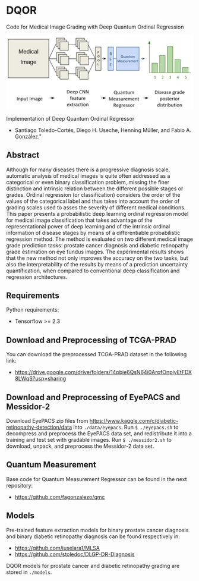 # DQOR
Code for Medical Image Grading with Deep Quantum Ordinal Regression

![dqor](https://github.com/stoledoc/Resources/blob/master/dqor/dqor_model.png)

Implementation of Deep Quantum Ordinal Regressor

* Santiago Toledo-Cortés, Diego H. Useche, Henning Müller, and Fabio A. González."
## Abstract

Although for many diseases there is a progressive diagnosis scale, automatic analysis of medical images is quite often addressed as a categorical or even binary classification problem, missing the finer distinction and intrinsic relation between the different possible stages or grades. Ordinal regression (or classification) considers the order of the values of the categorical label and thus takes into account the order of grading scales used to asses the severity of different medical conditions. This paper presents a probabilistic deep learning ordinal regression model for medical image classification that takes advantage of the representational power of deep learning and of the intrinsic ordinal information of disease stages by means of a differentiable probabilistic regression method. The method is evaluated on two different medical image grade prediction tasks: prostate cancer diagnosis and diabetic retinopathy grade estimation on eye fundus images. The experimental results shows that the new method not only improves the accuracy on the two tasks, but also the interpretability of the results by means of a prediction uncertainty quantification, when compared to conventional deep classification and regression architectures.

## Requirements

Python requirements:

- Tensorflow >= 2.3

## Download and Preprocessing of TCGA-PRAD

You can download the preprocessed TCGA-PRAD dataset in the following link:

* https://drive.google.com/drive/folders/14pbie6QsN64i0ArpfOnpiyEtFDX8LWqS?usp=sharing

## Download and Preprocessing of EyePACS and Messidor-2

Download EyePACS zip files from https://www.kaggle.com/c/diabetic-retinopathy-detection/data into `./data/eyepacs`. Run `$ ./eyepacs.sh` to decompress and preprocess the EyePACS data set, and redistribute it into a training and test set with gradable images. Run `$ ./messidor2.sh` to download, unpack, and preprocess the Messidor-2 data set.

## Quantum Measurement

Base code for Quantum Measurement Regressor can be found in the next repository:

* https://github.com/fagonzalezo/qmc

## Models

Pre-trained feature extraction models for binary prostate cancer diagnosis and binary diabetic retinopathy diagnosis can be found respectively in: 

 * https://github.com/juselara1/MLSA
 * https://github.com/stoledoc/DLGP-DR-Diagnosis
 
DQOR models for prostate cancer and diabetic retinopathy grading are stored in `./models`.


